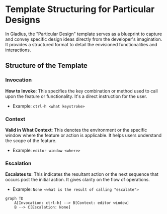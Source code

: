 # Template Structuring for Particular Designs
In Gladius, the "Particular Design" template serves as a blueprint to capture and convey specific design ideas directly from the developer's imagination. It provides a structured format to detail the envisioned functionalities and interactions.

## Structure of the Template
### Invocation
**How to Invoke**: This specifies the key combination or method used to call upon the feature or functionality. It's a direct instruction for the user.

- Example: `ctrl-h <what keystroke>`

### Context
**Valid in What Context**: This denotes the environment or the specific window where the feature or action is applicable. It helps users understand the scope of the feature.

- Example: `editor window <where>`

### Escalation
**Escalates to**: This indicates the resultant action or the next sequence that occurs post the initial action. It gives clarity on the flow of operations.

- Example: `None <what is the result of calling "escalate">`

```mermaid
graph TD
    A[Invocation: ctrl-h] --> B[Context: editor window]
    B --> C[Escalation: None]
```